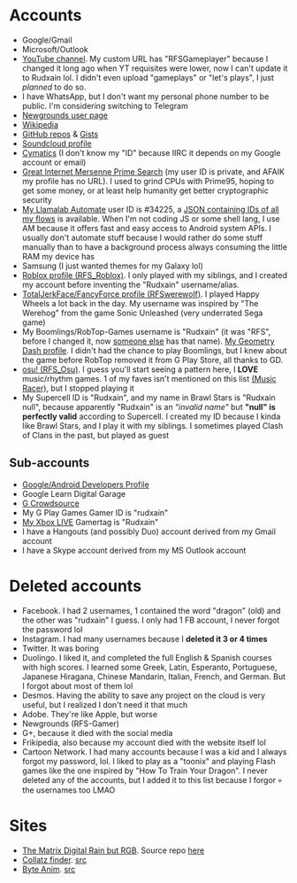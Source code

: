 # Accounts
* Google/Gmail
* Microsoft/Outlook
* [YouTube channel](https://www.youtube.com/c/RFSGameplayer). My custom URL has "RFSGameplayer" because I changed it long ago when YT requisites were lower, now I can't update it to Rudxain lol. I didn't even upload "gameplays" or "let's plays", I just *planned* to do so.
* I have WhatsApp, but I don't want my personal phone number to be public. I'm considering switching to Telegram
* [Newgrounds user page](https://Rudxain.newgrounds.com)
* [Wikipedia](https://en.wikipedia.org/wiki/User:Rudxain)
* [GitHub repos](https://github.com/Rudxain?tab=repositories) & [Gists](https://gist.github.com/Rudxain)
* [Soundcloud profile](https://soundcloud.com/Rudxain)
* [Cymatics](https://cymatics.fm) (I don't know my "ID" because IIRC it depends on my Google account or email)
* [Great Internet Mersenne Prime Search](https://www.mersenne.org) (my user ID is private, and AFAIK my profile has no URL). I used to grind CPUs with Prime95, hoping to get some money, or at least help humanity get better cryptographic security
* [My Llamalab Automate](https://llamalab.com/automate/community/flows/42921) user ID is #34225, a [JSON containing IDs of all my flows](https://llamalab.com/automate/community/api/v1/users/34225/flows) is available. When I'm not coding JS or some shell lang, I use AM because it offers fast and easy access to Android system APIs. I usually don't automate stuff because I would rather do some stuff manually than to have a background process always consuming the little RAM my device has
* Samsung (I just wanted themes for my Galaxy lol)
* [Roblox profile (RFS_Roblox)](https://www.roblox.com/users/323158352/profile). I only played with my siblings, and I created my account before inventing the "Rudxain" username/alias.
* [TotalJerkFace/FancyForce profile (RFSwerewolf)](https://totaljerkface.com/profile.tjf?uid=6050400). I played Happy Wheels a lot back in the day. My username was inspired by "The Werehog" from the game Sonic Unleashed (very underrated Sega game)
* My Boomlings/RobTop-Games username is "Rudxain" (it was "RFS", before I changed it, now [someone else](https://gdbrowser.com/u/RFS) has that name). [My Geometry Dash profile](https://gdbrowser.com/u/Rudxain). I didn't had the chance to play Boomlings, but I knew about the game before RobTop removed it from G Play Store, all thanks to GD.
* [osu! (RFS_Osu)](https://osu.ppy.sh/users/9905562). I guess you'll start seeing a pattern here, I **LOVE** music/rhythm games. 1 of my faves isn't mentioned on this list [(Music Racer)](https://play.google.com/store/apps/details?id=com.abstractart.music_racer), but I stopped playing it
* My Supercell ID is "Rudxain", and my name in Brawl Stars is "Rudxain null", because apparently "Rudxain" is an *"invalid name"* but **"null" is perfectly valid** according to Supercell. I created my ID because I kinda like Brawl Stars, and I play it with my siblings. I sometimes played Clash of Clans in the past, but played as guest

## Sub-accounts
* [Google/Android Developers Profile](https://g.dev/rudxain)
* Google Learn Digital Garage
* [G Crowdsource](https://crowdsource.google.com)
* My G Play Games Gamer ID is "rudxain"
* [My Xbox LIVE](https://account.xbox.com/en-us/profile?gamertag=Rudxain) Gamertag is "Rudxain"
* I have a Hangouts (and possibly Duo) account derived from my Gmail account
* I have a Skype account derived from my MS Outlook account

# Deleted accounts
* Facebook. I had 2 usernames, 1 contained the word "dragon" (old) and the other was "rudxain" I guess. I only had 1 FB account, I never forgot the password lol
* Instagram. I had many usernames because I **deleted it 3 or 4 times**
* Twitter. It was boring
* Duolingo. I liked it, and completed the full English & Spanish courses with high scores. I learned some Greek, Latin, Esperanto, Portuguese, Japanese Hiragana, Chinese Mandarin, Italian, French, and German. But I forgot about most of them lol
* Desmos. Having the ability to save any project on the cloud is very useful, but I realized I don't need it that much
* Adobe. They're like Apple, but worse
* Newgrounds (RFS-Gamer)
* G+, because it died with the social media
* Frikipedia, also because my account died with the website itself lol
* Cartoon Network. I had many accounts because I was a kid and I always forgot my password, lol. I liked to play as a "toonix" and playing Flash games like the one inspired by "How To Train Your Dragon". I never deleted any of the accounts, but I added it to this list because I forgor 💀 the usernames too LMAO

# Sites
* [The Matrix Digital Rain but RGB](https://Rudxain.github.io/RGB-digital-rain). Source repo [here](https://github.com/Rudxain/RGB-digital-rain)
* [Collatz finder](https://Rudxain.github.io/Collatz-finder). [src](https://github.com/Rudxain/Collatz-finder)
* [Byte Anim](https://Rudxain.github.io/Byte-Anim). [src](https://github.com/Rudxain/Byte-Anim)
